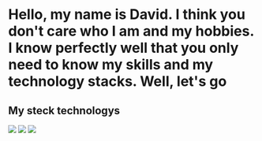 # Hello, my name is David. I think you don't care who I am and my hobbies. I know perfectly well that you only need to know my skills and my technology stacks. Well, let's go
## My steck technologys
<img src="https://img.shields.io/badge/html-black?style=for-the-badge&logo=html5&logoColor=#E34F26" /> <img src="https://img.shields.io/badge/css-black?style=for-the-badge&logo=html5&logoColor=#E34F26" /> <img src="https://img.shields.io/badge/base python-black?style=for-the-badge&logo=.NET&logoColor=yellow" />
